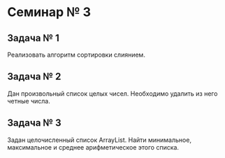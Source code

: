 # Семинар № 3
## Задача № 1
Реализовать алгоритм сортировки слиянием. 
## Задача № 2
Дан произвольный список целых чисел. 
Необходимо удалить из него четные числа.
## Задача № 3
Задан целочисленный список ArrayList. 
Найти минимальное, максимальное и среднее арифметическое этого списка. 